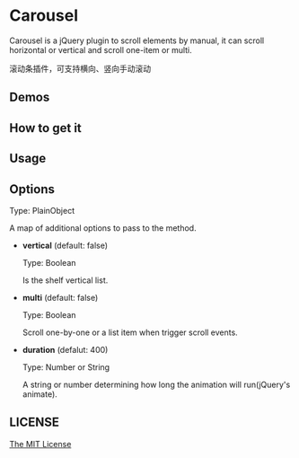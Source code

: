 # Carousel

Carousel is a jQuery plugin to scroll elements by manual, it can scroll horizontal or vertical and scroll one-item or multi.

滚动条插件，可支持横向、竖向手动滚动

## Demos

## How to get it

## Usage

## Options

Type: PlainObject

A map of additional options to pass to the method.

* **vertical** (default: false)

    Type: Boolean

    Is the shelf vertical list.

* **multi** (default: false)

    Type: Boolean

    Scroll one-by-one or a list item when trigger scroll events.

* **duration** (defalut: 400)

    Type: Number or String

    A string or number determining how long the animation will run(jQuery's animate).

## LICENSE

[The MIT License](https://github.com/lianjilu/carousel/blob/master/LICENSE)
